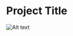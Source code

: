 # Project Title
![Alt text](https://static1.cbrimages.com/wordpress/wp-content/uploads/2023/12/thanos-iron-man-iw.jpg?q=50&fit=contain&w=1140&h=&dpr=1.5 "ITS vs. GPT")
